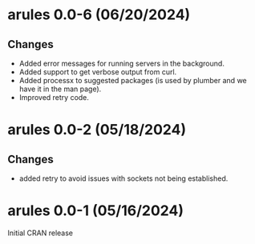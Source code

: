 # arules 0.0-6 (06/20/2024)

## Changes
* Added error messages for running servers in the background.
* Added support to get verbose output from curl.
* Added processx to suggested packages (is used by plumber and we 
  have it in the man page).
* Improved retry code.

# arules 0.0-2 (05/18/2024)

## Changes
* added retry to avoid issues with sockets not being established.

# arules 0.0-1 (05/16/2024)

Initial CRAN release